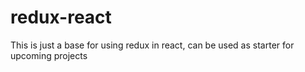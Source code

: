 # redux-react
This is just a base for using redux in react, can be used as starter for upcoming projects
